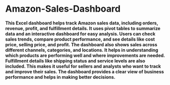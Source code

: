 # Amazon-Sales-Dashboard
**This Excel dashboard helps track Amazon sales data, including orders, revenue, profit, and fulfillment details. It uses pivot tables to summarize data and an interactive dashboard for easy analysis. Users can check sales trends, compare product performance, and see details like cost price, selling price, and profit. The dashboard also shows sales across different channels, categories, and locations. It helps in understanding which products are performing well and where improvements are needed. Fulfillment details like shipping status and service levels are also included. This makes it useful for sellers and analysts who want to track and improve their sales. The dashboard provides a clear view of business performance and helps in making better decisions.**
